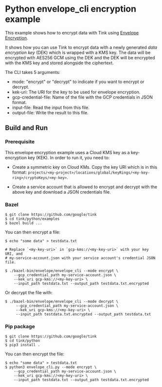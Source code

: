 # Python envelope_cli encryption example

This example shows how to encrypt data with Tink using
[Envelope Encryption](https://cloud.google.com/kms/docs/envelope-encryption).

It shows how you can use Tink to encrypt data with a newly generated *data
encryption key* (DEK) which is wrapped with a KMS key. The data will be
encrypted with AES256 GCM using the DEK and the DEK will be encrypted with the
KMS key and stored alongside the ciphertext.

The CLI takes 5 arguments:

*   mode: "encrypt" or "decrypt" to indicate if you want to encrypt or decrypt.
*   kek-uri: The URI for the key to be used for envelope encryption.
*   gcp-credential-file: Name of the file with the GCP credentials in JSON
    format.
*   input-file: Read the input from this file.
*   output-file: Write the result to this file.

## Build and Run

### Prerequisite

This envelope encryption example uses a Cloud KMS key as a key-encryption key
(KEK). In order to run it, you need to:

*   Create a symmetric key on Cloud KMs. Copy the key URI which is in this
    format:
    `projects/<my-project>/locations/global/keyRings/<my-key-ring>/cryptoKeys/<my-key>`.

*   Create a service account that is allowed to encrypt and decrypt with the
    above key and download a JSON credentials file.

### Bazel

```shell
$ git clone https://github.com/google/tink
$ cd tink/python/examples
$ bazel build ...
```

You can then encrypt a file:

```shell
$ echo "some data" > testdata.txt

# Replace `<my-key-uri>` in `gcp-kms://<my-key-uri>` with your key URI, and
# my-service-account.json with your service account's credential JSON file.

$ ./bazel-bin/envelope/envelope_cli --mode encrypt \
    --gcp_credential_path my-service-account.json \
    --kek_uri gcp-kms://<my-key-uri> \
    --input_path testdata.txt --output_path testdata.txt.encrypted
```

Or decrypt the file with:

```shell
$ ./bazel-bin/envelope/envelope_cli --mode decrypt \
     --gcp_credential_path my-service-account.json \
     --kek_uri gcp-kms://<my-key-uri> \
     --input_path testdata.txt.encrypted --output_path testdata.txt
```

### Pip package

```shell
$ git clone https://github.com/google/tink
$ cd tink/python
$ pip3 install .
```

You can then encrypt the file:

```shell
$ echo "some data" > testdata.txt
$ python3 envelope_cli.py --mode encrypt \
    --gcp_credential_path my-service-account.json \
    --kek_uri gcp-kms://<my-key-uri> \
    --input_path testdata.txt --output_path testdata.txt.encrypted
```
